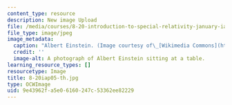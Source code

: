 ```yaml
---
content_type: resource
description: New image Upload
file: /media/courses/8-20-introduction-to-special-relativity-january-iap-2005/9e43962fa5e06160247c53362ee82229_8-20iap05-th.jpg
file_type: image/jpeg
image_metadata:
  caption: "Albert Einstein. (Image courtesy of\_[Wikimedia Commons](http://commons.wikimedia.org/wiki/Main_Page).)"
  credit: ''
  image-alt: A photograph of Albert Einstein sitting at a table.
learning_resource_types: []
resourcetype: Image
title: 8-20iap05-th.jpg
type: OCWImage
uid: 9e43962f-a5e0-6160-247c-53362ee82229
---
```

